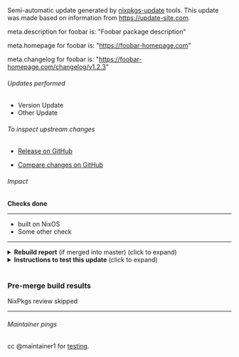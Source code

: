 Semi-automatic update generated by [nixpkgs-update](https://github.com/ryantm/nixpkgs-update) tools. This update was made based on information from https://update-site.com.


meta.description for foobar is: "Foobar package description"

meta.homepage for foobar is: "https://foobar-homepage.com"

meta.changelog for foobar is: "https://foobar-homepage.com/changelog/v1.2.3"


###### Updates performed
- Version Update
- Other Update

###### To inspect upstream changes

- [Release on GitHub](https://github.com/foobar/releases)

- [Compare changes on GitHub](https://github.com/foobar/compare)

###### Impact

<b>Checks done</b>

---

- built on NixOS
- Some other check

---

<details>
<summary>
<b>Rebuild report</b> (if merged into master) (click to expand)
</summary>

```
123 total rebuild path(s)
```

</details>

<details>
<summary>
<b>Instructions to test this update</b> (click to expand)
</summary>

---


```
nix-build -A foobar https://github.com/r-ryantm/nixpkgs/archive/af39cf77a0d42a4f6771043ec54221ed.tar.gz
```
Or:
```
nix build github:r-ryantm/nixpkgs/af39cf77a0d42a4f6771043ec54221ed#foobar
```

After you've downloaded or built it, look at the files and if there are any, run the binaries:
```
ls -la /nix/store/some-hash-path
ls -la /nix/store/some-hash-path/bin
```

---

</details>
<br/>



### Pre-merge build results

NixPkgs review skipped

---

###### Maintainer pings

cc @maintainer1 for [testing](https://github.com/ryantm/nixpkgs-update/blob/master/doc/nixpkgs-maintainer-faq.md#r-ryantm-opened-a-pr-for-my-package-what-do-i-do).
